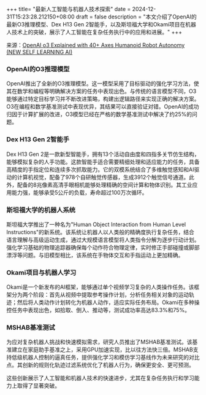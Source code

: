 +++
title= "最新人工智能与机器人技术探索"
date = 2024-12-31T15:23:28.212150+08:00
draft = false
description = "本文介绍了OpenAI的最新O3推理模型、Dex H13 Gen 2智能手，以及斯坦福大学和Okami项目在机器人技术上的突破，展示了人工智能在复杂任务执行中的应用和进展。"
+++

来源：[OpenAI o3 Explained with 40+ Axes Humanoid Robot Autonomy (NEW SELF LEARNING AI)](https://www.youtube.com/watch?v=iGvr9sFZ7Gg)

### OpenAI的O3推理模型

OpenAI推出了全新的O3推理模型。这一模型采用了目标驱动的强化学习方法，使其在数学和编程等明确解决方案的任务中表现出色。与传统的语言模型不同，O3能够通过特定目标学习并不断改进策略，构建出逻辑路径来实现正确的解决方案。O3在编程和数学基准测试中表现优异，其结果可以直接验证对错。OpenAI的成功归因于计算扩展的改进，O3模型已经在严格的数学基准测试中解决了约25%的问题。

### Dex H13 Gen 2智能手

Dex H13 Gen 2是一款新型智能手，拥有13个活动自由度和四指多关节仿生结构，能够模拟复杂的人手功能。这款智能手适合需要精细处理和适应能力的任务，具备高精度的手指定位和连续多次抓取能力。它的双模系统结合了多维触觉感知和AI驱动的计算机视觉，配备了978个自研触觉传感器，生成3912个触觉信号通道。此外，配备的8兆像素高清手眼相机能够处理精确的空间计算和物体识别。其工业应用能力强，能够承受5公斤的负载，寿命超过100万次循环。

### 斯坦福大学的机器人系统

斯坦福大学推出了一种名为"Human Object Interaction from Human Level Instructions"的新系统。该系统让机器人以人类般的精确度执行复杂任务，结合语言理解与高级运动生成，通过大规模语言模型将人类指令分解为逐步行动计划。强化学习基础的物理追踪器确保每个动作符合物理定律，实时修正手部碰撞或脚部漂浮等问题。与旧模型相比，该系统在手物体交互和手指运动上更加精确。

### Okami项目与机器人学习

Okami是一个新发布的AI框架，能够通过单个视频学习复杂的人类操作任务。该框架分为两个阶段：首先从视频中提取参考操作计划，分析任务相关对象的运动轨迹；然后将人类动作计划转化为机器人动作，适应实际任务布局。Okami在多种操控任务中表现出色，如拾取、倒入、推动等，测试成功率高达83.3%和75%。

### MSHAB基准测试

为应对复杂机器人挑战和快速模拟需求，研究人员推出了MSHAB基准测试。该基准建立在家庭助手基准之上，采用GPU加速实现，比以往方法快三倍。MSHAB支持低级机器人控制的逼真任务，提供强化学习和模仿学习基线作为未来研究的对比点。其创新的规则化轨迹过滤系统优化了机器人行为，确保更安全、更可预测。

这些创新展示了人工智能和机器人技术的快速进步，尤其在复杂任务执行和学习能力上取得了显著突破。